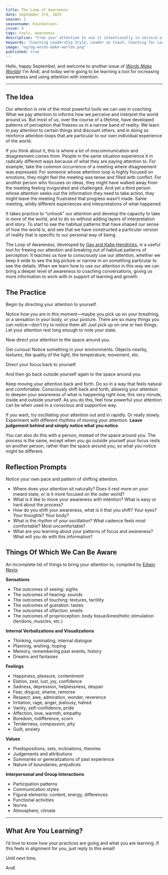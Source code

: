 ```yaml
---
title: The Loop of Awareness
date: September 3rd, 2023
season: 1
seasonname: Foundations
issue: 4
tags: tools, awareness
description: "Free your attention to use it intentionally in service of developing potential and deepening self awareness."
keywords: "Coaching Leadership Style, Leader as Coach, Coaching for Leaders, Manager as Coach"
image: "og/og-words-make-worlds.png"
published: true
---
```


Hello, happy September, and welcome to another issue of [_Words Make Worlds_](https://methodandmatter.com/words-make-worlds)! I’m Andi, and today we’re going to be learning a tool for increasing awareness and using attention with intention.

---

## The Idea
Our attention is one of the most powerful tools we can use in coaching. What we pay attention to informs how we perceive and interpret the world around us. But most of us, over the course of a lifetime, have developed patterns of perception that freezes us in a narrow band of reality. We learn to pay attention to certain things and discount others, and in doing so reinforce attention loops that are particular to our own individual experience of the world.

If you think about it, this is where a lot of miscommunication and disagreement comes from. People in the same situation experience it in radically different ways because of what they are paying  attention to. For example, take the common occurrence of a meeting where disagreement was expressed. For someone whose attention loop is highly focused on emotions, they might feel the meeting was tense and filled with conflict. For another person who focuses on ideas, they might have walked away from the meeting feeling invigorated and challenged. And yet a third person whose attention seeks out the information they need to take action, they might leave the meeting frustrated that progress wasn’t made. Same meeting, wildly different experiences and interpretations of what happened.

It takes practice to “unhook” our attention and develop the capacity to take in more of the world, and to do so without adding layers of interpretation and story. To start to see the habitual patterns that have shaped our sense of how the world is, and see that we have constructed a particular version of reality that is specific to our personal way of being.

The Loop of Awareness, developed by [Gay and Katie Hendricks](https://hendricks.com), is a useful tool for freeing our attention and breaking out of habitual patterns of perception. It teaches us how to consciously use our attention, whether we keep it wide to see the big picture or narrow in on something particular to see the details. When we learn how to use our attention in this way we can bring a deeper level of awareness to coaching conversations, giving us more information to work with in support of learning and growth.

## The Practice

Begin by directing your attention to yourself.

Notice how you are in this moment&mdash;maybe you pick up on your breathing, or a sensation in your body, or your posture. There are so many things you can notice&mdash;don’t try to notice them all! Just pick up on one or two things. Let your attention rest long enough to note your state.

Now direct your attention to the space around you.

Get curious! Notice something in your environments. Objects nearby, textures, the quality of the light, the temperature, movement, etc.

Direct your focus back to yourself.

And then go back outside yourself again to the space around you.

Keep moving your attention back and forth. Do so in a way that feels natural and comfortable. Consciously shift back and forth, allowing your attention to deepen your awareness of what is happening right now, this very minute, inside and outside yourself. As you do this, feel how powerful your attention can be when used in a conscious and supportive way.

If you want, try oscillating your attention out and in rapidly. Or really slowly. Experiment with different rhythms of moving your attention. **Leave judgement behind and simply notice what you notice**.

You can also do this with a person, instead of the space around you. The process is the same, except when you go outside yourself your focus rests on another person, rather than the space around you, so what you notice might be different.

## Reflection Prompts
Notice your own pace and pattern of shifting attention.

- Where does your attention sit naturally? Does it rest more on your inward state, or is it more focused on the outer world?
- What is it like to move your awareness with intention? What is easy or hard about the process?
- How do you shift your awareness, what is it that you shift? Your eyes? Your thoughts? Your body?
- What is the rhythm of your oscillation? What cadence feels most comfortable? Most uncomfortable?
- What are you learning about your patterns of focus and awareness? What will you do with this information?

## Things Of Which We Can Be Aware
An incomplete list of things to bring your attention to, compiled by [Edwin Nevis](https://www.routledge.com/Organizational-Consulting-A-Gestalt-Approach/Nevis/p/book/9780881632491):

**Sensations**

- The outcomes of seeing: sights
- The outcomes of hearing: sounds
- The outcomes of touching: textures, tactility
- The outcomes of gustation: tastes
- The outcomes of olfaction: smells
- The outcomes of proprioception: body tissue/kinesthetic stimulation (tendons, muscles, etc.)

**Internal Verbalizations and Visualizations**

- Thinking, ruminating, internal dialogue
- Planning, wishing, hoping
- Memory, remembering past events, history
- Dreams and fantasies

**Feelings**

- Happiness, pleasure, contentment
- Elation, zest, lust, joy, confidence
- Sadness, depression, helplessness, despair
- Fear, disgust, shame, remorse
- Respect, awe, admiration, wonder, reverence
- Irritation, rage, anger, jealousy, hatred
- Vanity, self-confidence, pride
- Affection, love, warmth, empathy
- Boredom, indifference, scorn
- Tenderness, compassion, pity
- Guilt, anxiety

**Values**

- Predispositions, sets, inclinations, theories
- Judgements and attributions
- Summaries or generalizations of past experience
- Nature of boundaries, prejudices

**Interpersonal and Group Interactions**

- Participation patterns
- Communication styles
- Figural elements: content, energy, differences
- Functional activities
- Norms
- Atmosphere, climate

---

## What Are You Learning?
I’d love to know how your practices are going and what you are learning. If this feels in alignment for you, just reply to this email!

Until next time,

Andi

